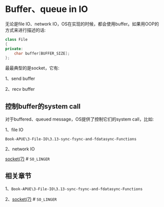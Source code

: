 # Buffer、queue in IO

无论是file IO、network IO，OS在实现的时候，都会使用buffer。如果用OOP的方式来进行描述的话:

```C++
class File
{
private:
    char buffer[BUFFER_SIZE];
};
```

最最典型的是socket，它有:

1、send buffer

2、recv buffer



## 控制buffer的system call

对于buffered、queued message，OS提供了控制它们的system call，比如:

1、file IO

`Book-APUE\3-File-IO\3.13-sync-fsync-and-fdatasync-Functions`

2、network IO

[socket(7)](https://man7.org/linux/man-pages/man7/socket.7.html)  # `SO_LINGER`	



## 相关章节

1、`Book-APUE\3-File-IO\3.13-sync-fsync-and-fdatasync-Functions`

2、[socket(7)](https://man7.org/linux/man-pages/man7/socket.7.html)  # `SO_LINGER`	


